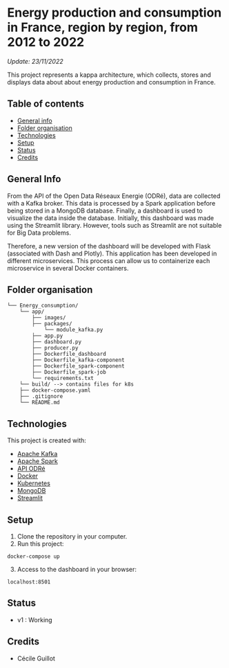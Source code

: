 # Energy production and consumption in France, region by region, from 2012 to 2022

*Update: 23/11/2022*

This project represents a kappa architecture, which collects, stores and displays data about about energy production and consumption in France. 

## Table of contents
* [General info](#general-info)
* [Folder organisation](#folder-organisation)
* [Technologies](#technologies)
* [Setup](#setup)
* [Status](#status)
* [Credits](#credits)

## General Info

From the API of the Open Data Réseaux Energie (ODRé), data are collected with a Kafka broker. This data is processed by a Spark application before being stored in a MongoDB database. Finally, a dashboard is used to visualize the data inside the database. 
Initially, this dashboard was made using the Streamlit library. However, tools such as Streamlit are not suitable for Big Data problems. 

Therefore, a new version of the dashboard will be developed with Flask (associated with Dash and Plotly).
This application has been developed in different microservices. This process can allow us to containerize each microservice in several Docker containers.

## Folder organisation

```
└── Energy_consumption/
    └── app/
        ├── images/
        ├── packages/
            └── module_kafka.py
        ├── app.py
        ├── dashboard.py
        ├── producer.py
        ├── Dockerfile_dashboard
        ├── Dockerfile_kafka-component
        ├── Dockerfile_spark-component
        ├── Dockerfile_spark-job
        └── requirements.txt
    └── build/ --> contains files for k8s
    ├── docker-compose.yaml
    ├── .gitignore
    └── README.md
```
## Technologies

This project is created with:

- [Apache Kafka](https://kafka.apache.org/documentation/)
- [Apache Spark](https://spark.apache.org/)
- [API ODRé](https://odre.opendatasoft.com/api/v2/console)
- [Docker](https://www.docker.com/)
- [Kubernetes](https://kubernetes.io/fr/)
- [MongoDB](https://www.mongodb.com/)
- [Streamlit](https://streamlit.io/)

## Setup

1) Clone the repository in your computer.
2) Run this project:
```
docker-compose up 
```
3) Access to the dashboard in your browser:
```
localhost:8501
```
## Status

- v1 : Working

## Credits

- Cécile Guillot
